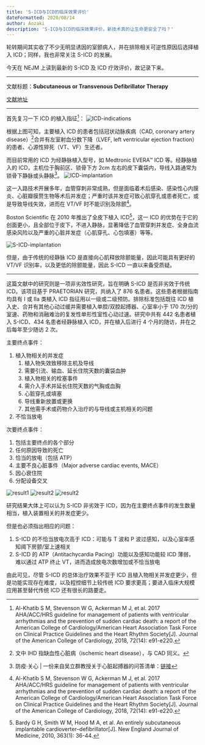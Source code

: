 ```yaml
---
title: 'S-ICD与ICD的临床效果评价'
dateFormatted: 2020/08/14
author: Aozaki
description: 'S-ICD与ICD的临床效果评价。新技术真的让生命更安全了吗？'
---
```


轮转期间其实收了不少无明显诱因的室颤病人，并在排除相关可逆性原因后选择植入 ICD；同样，我也非常关注 S-ICD 的发展。

今天在 NEJM 上读到最新的 S-ICD 及 ICD 疗效评价，故记录下来。

---

文献标题：**Subcutaneous or Transvenous Defibrillator Therapy**

[文献地址](https://www.nejm.org/doi/full/10.1056/NEJMoa1915932)

---

首先复习一下 ICD 的植入指征[^1]：
![ICD-indications](@assets/images/20200814/0001.jpg)

根据上图可知，主要植入 ICD 的患者包括冠状动脉疾病（CAD, coronary artery disease）[^2]合并有左室射血分数下降（LVEF, left ventricular ejection fraction）的患者、心源性猝死（VT、VF）生还者。

而目前常用的 ICD 为经静脉植入型号，如 Medtronic EVERA™ ICD 等。经静脉植入的 ICD，主机位于胸前区、锁骨下方 2cm 左右的皮下囊袋内，导线入路通常为锁骨下静脉或头静脉[^3]。
![ICD-implantation](@assets/images/20200814/0002.jpg)

这一入路技术开展多年，血管穿刺非常成熟，但是面临着术后感染、感染性心内膜炎、心脏瓣膜赘生物等术后并发症；严重时该并发症可致心肌穿孔或患者死亡，或是导致导线失效，进而在 VT/VF 时不能识别及除颤[^1]。

Boston Scientific 在 2010 年推出了全皮下植入 ICD[^4]，这一 ICD 的优势在于它的创面更小，且全部位于皮下，不进入静脉，显著降低了血管穿刺并发症、全身血流感染风险以及严重的心脏并发症（心肌穿孔、心包填塞）等等。

![S-ICD-implantation](@assets/images/20200814/0003.jpg)

但是，由于传统的经静脉 ICD 是直接向心肌释放除颤能量，因此可能具有更好的 VT/VF 识别率，以及更低的除颤能量，因此 S-ICD 一直以来备受质疑。

---

这篇文献中的研究则是一项非劣效性研究，旨在明确 S-ICD 是否非劣效于传统 ICD。该项目基于 PRAETORIAN 研究，共纳入了 876 名患者。这些患者根据指南均具有 I 或 IIa 类植入 ICD 指征用以一级或二级预防。排除标准包括既往 ICD 植入史、合并有其他心动过缓并需要植入单腔/双腔起搏器、心室率小于 170 次/分的室速、药物和消融难治的复发性单形性室性心动过速。研究中共有 442 名患者植入 S-ICD、434 名患者经静脉植入 ICD，并在植入后进行 4 个月的随访，并在之后每年至少随访 2 次。

主要终点事件：

1. 植入物相关的并发症
   1. 植入物失效致移除主机及导线
   2. 需要引流、输血、延长住院天数的囊袋血肿
   3. 植入物相关的栓塞事件
   4. 需介入手术并延长住院天数的气胸或血胸
   5. 心脏穿孔或填塞
   6. 导线重新放置或更换
   7. 其他需手术或药物介入治疗的与导线或主机相关的问题
2. 不恰当放电

次要终点事件：

1. 包括主要终点的各个部分
2. 任何原因导致的死亡
3. 恰当的放电（包括 ATP）
4. 主要不良心脏事件（Major adverse cardiac events, MACE）
5. 因心衰住院
6. 分配设备交叉

![result1](@assets/images/20200814/0004.jpg)
![result2](@assets/images/20200814/0005.jpg)
![result2](@assets/images/20200814/0005.jpg)

研究结果大体上可以认为 S-ICD 非劣效于 ICD，因为在主要终点事件的发生数量相当，植入装置相关的并发症更少。

但是也必须指出相应的问题：

1. S-ICD 的不恰当放电次高于 ICD：可能与 T 波和 P 波过感知，以及心室率感知阈下房颤/室上速相关
2. S-ICD 的 ATP（Antitachycardia Pacing）功能以及感知功能较 ICD 薄弱，难以通过 ATP 终止 VT，进而造成放电次数增加或不恰当放电

由此可见，尽管 S-ICD 的总体治疗效果不亚于 ICD 且植入物相关并发症更少，但是功能实现存在难度，以及程控细节上较传统 ICD 要求更高；要进入临床大规模应用甚至替代传统 ICD 还有很长的路要走。

[^1]: Al-Khatib S M, Stevenson W G, Ackerman M J, et al. 2017 AHA/ACC/HRS guideline for management of patients with ventricular arrhythmias and the prevention of sudden cardiac death: a report of the American College of Cardiology/American Heart Association Task Force on Clinical Practice Guidelines and the Heart Rhythm Society[J]. Journal of the American College of Cardiology, 2018, 72(14): e91-e220.

[^2]: 文中 IHD 指缺血性心脏病（ischemic heart disease），与 CAD 同义。

[^3]: 防疫·关心 | 一份来自吴立群教授关于心脏起搏器的问答清单：[链接](https://www.drvoice.cn/article/5507)

[^4]: Bardy G H, Smith W M, Hood M A, et al. An entirely subcutaneous implantable cardioverter–defibrillator[J]. New England Journal of Medicine, 2010, 363(1): 36-44.
